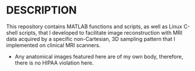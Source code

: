 # DESCRIPTION
This repository contains MATLAB functions and scripts, as well as Linux C-shell scripts, that I developed to facilitate image reconstruction with MRI data acquired by a specific non-Cartesian, 3D sampling pattern that I implemented on clinical MRI scanners.

* Any anatomical images featured here are of my own body, therefore, there is no HIPAA violation here.
